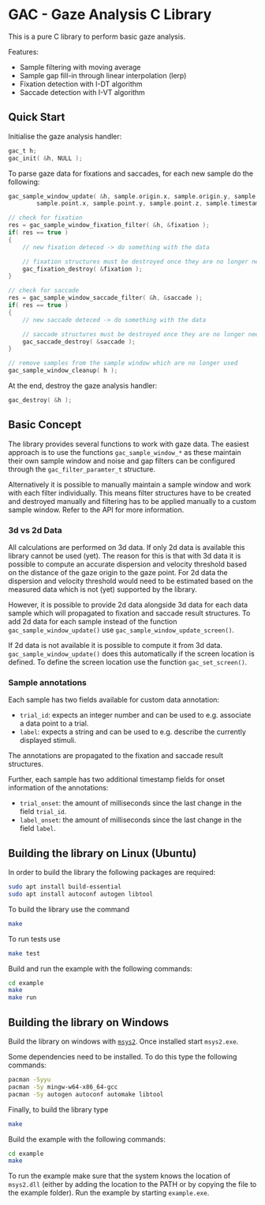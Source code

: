 # GAC - Gaze Analysis C Library

This is a pure C library to perform basic gaze analysis.

Features:
- Sample filtering with moving average
- Sample gap fill-in through linear interpolation (lerp)
- Fixation detection with I-DT algorithm
- Saccade detection with I-VT algorithm

## Quick Start

Initialise the gaze analysis handler:

```c
gac_t h;
gac_init( &h, NULL );
```

To parse gaze data for fixations and saccades, for each new sample do the following:

```c
gac_sample_window_update( &h, sample.origin.x, sample.origin.y, sample.oridin.z,
        sample.point.x, sample.point.y, sample.point.z, sample.timestamp );

// check for fixation
res = gac_sample_window_fixation_filter( &h, &fixation );
if( res == true )
{
    // new fixation deteced -> do something with the data

    // fixation structures must be destroyed once they are no longer needed.
    gac_fixation_destroy( &fixation );
}

// check for saccade
res = gac_sample_window_saccade_filter( &h, &saccade );
if( res == true )
{
    // new saccade deteced -> do something with the data

    // saccade structures must be destroyed once they are no longer needed.
    gac_saccade_destroy( &saccade );
}

// remove samples from the sample window which are no longer used
gac_sample_window_cleanup( h );
```

At the end, destroy the gaze analysis handler:
```c
gac_destroy( &h );
```

## Basic Concept

The library provides several functions to work with gaze data.
The easiest approach is to use the functions `gac_sample_window_*` as these maintain their own sample window and noise and gap filters can be configured through the `gac_filter_paramter_t` structure.

Alternatively it is possible to manually maintain a sample window and work with each filter individually. This means filter structures have to be created and destroyed manually and filtering has to be applied manually to a custom sample window.
Refer to the API for more information.

### 3d vs 2d Data

All calculations are performed on 3d data.
If only 2d data is available this library cannot be used (yet).
The reason for this is that with 3d data it is possible to compute an accurate dispersion and velocity threshold based on the distance of the gaze origin to the gaze point.
For 2d data the dispersion and velocity threshold would need to be estimated based on the measured data which is not (yet) supported by the library.

However, it is possible to provide 2d data alongside 3d data for each data sample which will propagated to fixation and saccade result structures.
To add 2d data for each sample instead of the function `gac_sample_window_update()` use `gac_sample_window_update_screen()`.

If 2d data is not available it is possible to compute it from 3d data.
`gac_sample_window_update()` does this automatically if the screen location is defined.
To define the screen location use the function `gac_set_screen()`.

### Sample annotations

Each sample has two fields available for custom data annotation:
 - `trial_id`: expects an integer number and can be used to e.g. associate a data point to a trial.
 - `label`: expects a string and can be used to e.g. describe the currently displayed stimuli.

The annotations are propagated to the fixation and saccade result structures.

Further, each sample has two additional timestamp fields for onset information of the annotations:
 - `trial_onset`: the amount of milliseconds since the last change in the field `trial_id`.
 - `label_onset`: the amount of milliseconds since the last change in the field `label`.


## Building the library on Linux (Ubuntu)

In order to build the library the following packages are required:

```sh
sudo apt install build-essential
sudo apt install autoconf autogen libtool
```

To build the library use the command

```sh
make
```

To run tests use

```sh
make test
```

Build and run the example with the following commands:

```sh
cd example
make
make run
```

## Building the library on Windows

Build the library on windows with [`msys2`](https://www.msys2.org/).
Once installed start `msys2.exe`.

Some dependencies need to be installed.
To do this type the following commands:

```sh
pacman -Syyu
pacman -Sy mingw-w64-x86_64-gcc
pacman -Sy autogen autoconf automake libtool
```

Finally, to build the library type

```sh
make
```

Build the example with the following commands:

```sh
cd example
make
```

To run the example make sure that the system knows the location of `msys2.dll` (either by adding the location to the PATH or by copying the file to the example folder).
Run the example by starting `example.exe`.
